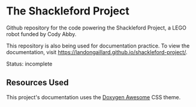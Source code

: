 # The Shackleford Project
Github repository for the code powering the Shackleford Project, a LEGO robot funded by Cody Abby.

This repository is also being used for documentation practice. To view the documentation, visit https://landongaillard.github.io/shackleford-project/.

Status: incomplete

## Resources Used
This project's documentation uses the [Doxygen Awesome](https://github.com/jothepro/doxygen-awesome-css) CSS theme.